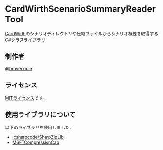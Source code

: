 # CardWirthScenarioSummaryReaderTool
[CardWirth](https://cardwirth.net/)のシナリオディレクトリや圧縮ファイルからシナリオ概要を取得するC#クラスライブラリ

## 制作者

[@braveripple](https://github.com/braveripple)

## ライセンス

[MITライセンス](./LICENSE)です。

## 使用ライブラリについて

以下のライブラリを使用しました。

* [icsharpcode/SharpZipLib](https://github.com/icsharpcode/SharpZipLib)
* [MSFTCompressionCab](https://www.nuget.org/packages/MSFTCompressionCab)
